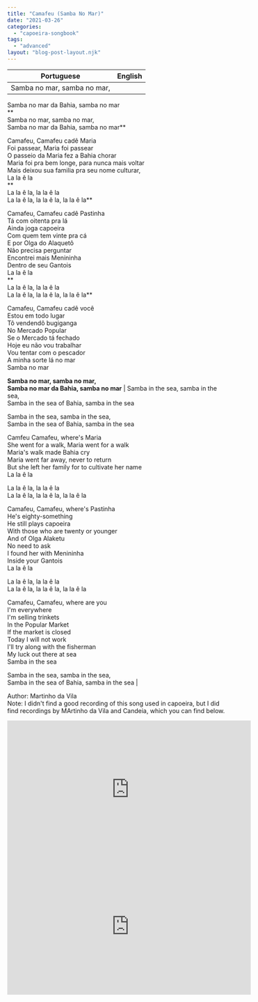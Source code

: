 ```yaml
---
title: "Camafeu (Samba No Mar)"
date: "2021-03-26"
categories: 
  - "capoeira-songbook"
tags: 
  - "advanced"
layout: "blog-post-layout.njk"
---
```


| Portuguese | English |
| --- | --- |
| Samba no mar, samba no mar,  
Samba no mar da Bahia, samba no mar  
**  
Samba no mar, samba no mar,  
Samba no mar da Bahia, samba no mar**  
  
Camafeu, Camafeu cadê Maria  
Foi passear, Maria foi passear  
O passeio da Maria fez a Bahia chorar  
Maria foi pra bem longe, para nunca mais voltar  
Mais deixou sua familia pra seu nome culturar,  
La la ê la  
**  
La la ê la, la la ê la  
La la ê la, la la ê la, la la ê la**  
  
Camafeu, Camafeu cadê Pastinha  
Tá com oitenta pra lá  
Ainda joga capoeira  
Com quem tem vinte pra cá  
E por Olga do Alaquetô  
Não precisa perguntar  
Encontrei mais Menininha  
Dentro de seu Gantois  
La la ê la  
**  
La la ê la, la la ê la  
La la ê la, la la ê la, la la ê la**  
  
Camafeu, Camafeu cadê você  
Estou em todo lugar  
Tô vendendô bugiganga  
No Mercado Popular  
Se o Mercado tá fechado  
Hoje eu não vou trabalhar  
Vou tentar com o pescador  
A minha sorte lá no mar  
Samba no mar  
  
**Samba no mar, samba no mar,  
Samba no mar da Bahia, samba no mar** | Samba in the sea, samba in the sea,  
Samba in the sea of Bahia, samba in the sea  
  
Samba in the sea, samba in the sea,  
Samba in the sea of Bahia, samba in the sea  
  
Camfeu Camafeu, where's Maria  
She went for a walk, Maria went for a walk  
Maria's walk made Bahia cry  
Maria went far away, never to return  
But she left her family for to cultivate her name  
La la ê la  
  
La la ê la, la la ê la  
La la ê la, la la ê la, la la ê la  
  
Camafeu, Camafeu, where's Pastinha  
He's eighty-something  
He still plays capoeira  
With those who are twenty or younger  
And of Olga Alaketu  
No need to ask  
I found her with Menininha  
Inside your Gantois  
La la ê la  
  
La la ê la, la la ê la  
La la ê la, la la ê la, la la ê la  
  
Camafeu, Camafeu, where are you  
I'm everywhere  
I'm selling trinkets  
In the Popular Market  
If the market is closed  
Today I will not work  
I'll try along with the fisherman  
My luck out there at sea  
Samba in the sea  
  
Samba in the sea, samba in the sea,  
Samba in the sea of Bahia, samba in the sea |

<figcaption>

Author: Martinho da Vila  
Note: I didn't find a good recording of this song used in capoeira, but I did find recordings by MArtinho da Vila and Candeia, which you can find below.

</figcaption>

<iframe width="560" height="315" src="https://www.youtube.com/embed/_WmXsDcibW4" title="YouTube video player" frameborder="0" allow="accelerometer; autoplay; clipboard-write; encrypted-media; gyroscope; picture-in-picture" allowfullscreen></iframe>

<iframe width="560" height="315" src="https://www.youtube.com/embed/ji7zh_c1fSo" title="YouTube video player" frameborder="0" allow="accelerometer; autoplay; clipboard-write; encrypted-media; gyroscope; picture-in-picture" allowfullscreen></iframe>
